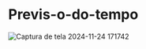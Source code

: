 # Previs-o-do-tempo

![Captura de tela 2024-11-24 171742](https://github.com/user-attachments/assets/42c21dd7-a84e-474f-a316-39cc295b5fe0)

